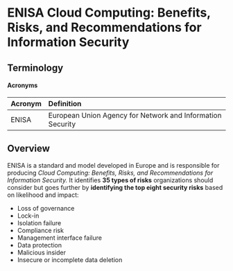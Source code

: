 # ENISA Cloud Computing: Benefits, Risks, and Recommendations for Information Security

## Terminology

#### Acronyms

| Acronym | Definition |
| :--- | :--- |
| ENISA | European Union Agency for Network and Information Security |

## Overview

ENISA is a standard and model developed in Europe and is responsible for producing *Cloud Computing: Benefits, Risks, and Recommendations for Information Security.* It identifies **35 types of risks** organizations should consider but goes further by **identifying the top eight security risks** based on likelihood and impact:

- Loss of governance
- Lock-in
- Isolation failure
- Compliance risk
- Management interface failure
- Data protection
- Malicious insider
- Insecure or incomplete data deletion